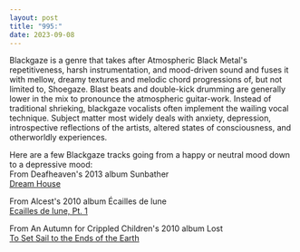```yaml
---
layout: post
title: "995:"
date: 2023-09-08
---
```


Blackgaze is a genre that takes after Atmospheric Black Metal's repetitiveness, harsh instrumentation, and mood-driven sound and fuses it with mellow, dreamy textures and melodic chord progressions of, but not limited to, Shoegaze. Blast beats and double-kick drumming are generally lower in the mix to pronounce the atmospheric guitar-work. Instead of traditional shrieking, blackgaze vocalists often implement the wailing vocal technique. Subject matter most widely deals with anxiety, depression, introspective reflections of the artists, altered states of consciousness, and otherworldly experiences.

Here are a few Blackgaze tracks going from a happy or neutral mood down to a depressive mood:  
From Deafheaven's 2013 album Sunbather  
[Dream House](https://youtu.be/81ITd6ByRLE)

From Alcest's 2010 album Écailles de lune  
[Ecailles de lune, Pt. 1](https://youtu.be/ipWabqtjmkM)

From An Autumn for Crippled Children's 2010 album Lost  
[To Set Sail to the Ends of the Earth](https://youtu.be/pZFOU1llY5U)
